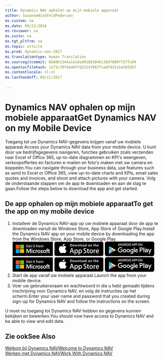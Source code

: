 ```yaml
---
title: Dynamics NAV ophalen op mijn mobiele apparaat
author: SusanneWindfeldPedersen
ms.custom: na
ms.date: 09/22/2016
ms.reviewer: na
ms.suite: na
ms.tgt_pltfrm: na
ms.topic: article
ms.prod: dynamics-nav-2017
ms.translationtype: Human Translation
ms.sourcegitcommit: 6b60b1344a1e18ad91863046110df880f75f7c04
ms.openlocfilehash: 12f1c70f4ed4ffd23147887fcedfd15cba5832bf
ms.contentlocale: nl-nl
ms.lasthandoff: 09/11/2017

---
```


# <a name="get-dynamics-nav-on-my-mobile-device"></a><span data-ttu-id="2961a-102">Dynamics NAV ophalen op mijn mobiele apparaat</span><span class="sxs-lookup"><span data-stu-id="2961a-102">Get Dynamics NAV on my Mobile Device</span></span>
<span data-ttu-id="2961a-103">Toegang tot uw Dynamics NAV-gegevens krijgen vanaf uw mobiele apparaat.</span><span class="sxs-lookup"><span data-stu-id="2961a-103">Access your Dynamics NAV data from your mobile device.</span></span> <span data-ttu-id="2961a-104">U kunt door uw bedrijfsgegevens navigeren, functies gebruiken zoals verzenden naar Excel of Office 365, up-to-date diagrammen en KPI's weergeven, verkoopoffertes en facturen e-mailen en foto's maken met uw camera en koppelen.</span><span class="sxs-lookup"><span data-stu-id="2961a-104">You can navigate through your business data, use features such as send to Excel or Office 365, view up-to-date charts and KPIs, email sales quotes and invoices, and shoot and attach pictures with your camera.</span></span> <span data-ttu-id="2961a-105">Volg de onderstaande stappen om de app te downloaden en aan de slag te gaan.</span><span class="sxs-lookup"><span data-stu-id="2961a-105">Follow the steps below to download the app and get started.</span></span>

## <a name="to-get-the-app-on-my-mobile-device"></a><span data-ttu-id="2961a-106">De app ophalen op mijn mobiele apparaat</span><span class="sxs-lookup"><span data-stu-id="2961a-106">To get the app on my mobile device</span></span>
1. <span data-ttu-id="2961a-107">Installeer de Dynamics NAV-app op uw mobiele apparaat door de app te downloaden vanuit de Windows Store, App Store of Google Play.</span><span class="sxs-lookup"><span data-stu-id="2961a-107">Install the Dynamics NAV app on your mobile device by downloading the app from the Windows Store, App Store, or Google Play.</span></span>  
<span data-ttu-id="2961a-108">[![Windows Store](./media/install-mobile-app/windowsstore.png)](http://go.microsoft.com/fwlink/?LinkId=734848)
[![App Store](./media/install-mobile-app/appstore.png)](http://go.microsoft.com/fwlink/?LinkId=734847) [![Google Play](./media/install-mobile-app/googleplay.png)](http://go.microsoft.com/fwlink/?LinkId=734849)</span><span class="sxs-lookup"><span data-stu-id="2961a-108">[![Windows Store](./media/install-mobile-app/windowsstore.png)](http://go.microsoft.com/fwlink/?LinkId=734848)
[![App Store](./media/install-mobile-app/appstore.png)](http://go.microsoft.com/fwlink/?LinkId=734847) [![Google Play](./media/install-mobile-app/googleplay.png)](http://go.microsoft.com/fwlink/?LinkId=734849)</span></span>  
2. <span data-ttu-id="2961a-109">Start de app vanaf uw mobiele apparaat.</span><span class="sxs-lookup"><span data-stu-id="2961a-109">Launch the app from your mobile device.</span></span>
3. <span data-ttu-id="2961a-110">Voer uw gebruikersnaam en wachtwoord in die u hebt gemaakt tijdens inschrijving voor Dynamics NAV, en volg de instructies op het scherm.</span><span class="sxs-lookup"><span data-stu-id="2961a-110">Enter your user name and password that you created during sign-up for Dynamics NAV and follow the instructions on the screen.</span></span>

<span data-ttu-id="2961a-111">U moet nu toegang tot Dynamics NAV hebben en gegevens kunnen bekijken en bewerken.</span><span class="sxs-lookup"><span data-stu-id="2961a-111">You should now have access to Dynamics NAV and be able to view and edit data.</span></span>

## <a name="see-also"></a><span data-ttu-id="2961a-112">Zie ook</span><span class="sxs-lookup"><span data-stu-id="2961a-112">See Also</span></span>
[<span data-ttu-id="2961a-113">Welkom bij Dynamics NAV</span><span class="sxs-lookup"><span data-stu-id="2961a-113">Welcome to Dynamics NAV</span></span>](across-get-started.md)  
[<span data-ttu-id="2961a-114">Werken met Dynamics NAV</span><span class="sxs-lookup"><span data-stu-id="2961a-114">Work With Dynamics NAV</span></span>](ui-work-product.md)  

